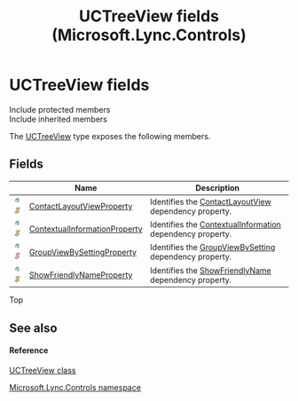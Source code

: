 ﻿---
title: UCTreeView fields (Microsoft.Lync.Controls)
TOCTitle: UCTreeView fields
ms:assetid: Fields.T:Microsoft.Lync.Controls.UCTreeView_DI_3_UC_OCS14MrefLyncWPF
ms:mtpsurl: https://msdn.microsoft.com/en-us/library/microsoft.lync.controls.uctreeview_di_3_uc_ocs14mreflyncwpf_fields(v=office.15)
ms:contentKeyID: 48590017
ms.date: 07/28/2014
mtps_version: v=office.15
---

# UCTreeView fields

Include protected members  
Include inherited members  

The [UCTreeView](uctreeview-class-microsoft-lync-controls_1.md) type exposes the following members.

## Fields

<table>
<thead>
<tr class="header">
<th> </th>
<th>Name</th>
<th>Description</th>
</tr>
</thead>
<tbody>
<tr class="odd">
<td><img src="images/Hh380180.pubfield(Office.15).gif" title="Public field" alt="Public field" /><img src="images/Hh365030.static(Office.15).gif" title="Static member" alt="Static member" /></td>
<td><a href="uctreeview-contactlayoutviewproperty-field-microsoft-lync-controls_1.md">ContactLayoutViewProperty</a></td>
<td>Identifies the <a href="uctreeview-contactlayoutview-property-microsoft-lync-controls_1.md">ContactLayoutView</a> dependency property.</td>
</tr>
<tr class="even">
<td><img src="images/Hh380180.pubfield(Office.15).gif" title="Public field" alt="Public field" /><img src="images/Hh365030.static(Office.15).gif" title="Static member" alt="Static member" /></td>
<td><a href="uctreeview-contextualinformationproperty-field-microsoft-lync-controls_1.md">ContextualInformationProperty</a></td>
<td>Identifies the <a href="uctreeview-contextualinformation-property-microsoft-lync-controls_1.md">ContextualInformation</a> dependency property.</td>
</tr>
<tr class="odd">
<td><img src="images/Hh380180.pubfield(Office.15).gif" title="Public field" alt="Public field" /><img src="images/Hh365030.static(Office.15).gif" title="Static member" alt="Static member" /></td>
<td><a href="uctreeview-groupviewbysettingproperty-field-microsoft-lync-controls_1.md">GroupViewBySettingProperty</a></td>
<td>Identifies the <a href="uctreeview-groupviewbysetting-property-microsoft-lync-controls_1.md">GroupViewBySetting</a> dependency property.</td>
</tr>
<tr class="even">
<td><img src="images/Hh380180.pubfield(Office.15).gif" title="Public field" alt="Public field" /><img src="images/Hh365030.static(Office.15).gif" title="Static member" alt="Static member" /></td>
<td><a href="uctreeview-showfriendlynameproperty-field-microsoft-lync-controls_1.md">ShowFriendlyNameProperty</a></td>
<td>Identifies the <a href="uctreeview-showfriendlyname-property-microsoft-lync-controls_1.md">ShowFriendlyName</a> dependency property.</td>
</tr>
</tbody>
</table>


Top

## See also

#### Reference

[UCTreeView class](uctreeview-class-microsoft-lync-controls_1.md)

[Microsoft.Lync.Controls namespace](microsoft-lync-controls-namespace_1.md)

